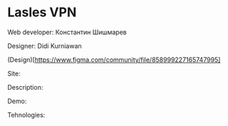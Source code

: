 # Lasles VPN
Web developer: Константин Шишмарев



Designer: Didi Kurniawan



(Design)[https://www.figma.com/community/file/858999227165747995]



Site:



Description:



Demo:



Tehnologies:
